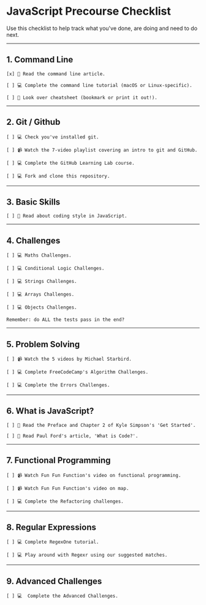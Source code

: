 # JavaScript Precourse Checklist

Use this checklist to help track what you've done, are doing and need to do next.

---

## 1. Command Line

    [x] 📖 Read the command line article.

    [ ] 💻 Complete the command line tutorial (macOS or Linux-specific).

    [ ] 📖 Look over cheatsheet (bookmark or print it out!).

---

## 2. Git / Github

    [ ] 💻 Check you've installed git.

    [ ] 📹 Watch the 7-video playlist covering an intro to git and GitHub.

    [ ] 💻 Complete the GitHub Learning Lab course.

    [ ] 💻 Fork and clone this repository.

---

## 3. Basic Skills

    [ ] 📖 Read about coding style in JavaScript.

---

## 4. Challenges

    [ ] 💻 Maths Challenges.

    [ ] 💻 Conditional Logic Challenges.

    [ ] 💻 Strings Challenges.

    [ ] 💻 Arrays Challenges.

    [ ] 💻 Objects Challenges.

    Remember: do ALL the tests pass in the end?

---

## 5. Problem Solving

    [ ] 📹 Watch the 5 videos by Michael Starbird.

    [ ] 💻 Complete FreeCodeCamp's Algorithm Challenges.

    [ ] 💻 Complete the Errors Challenges.

---

## 6. What is JavaScript?

    [ ] 📖 Read the Preface and Chapter 2 of Kyle Simpson's 'Get Started'.

    [ ] 📖 Read Paul Ford's article, 'What is Code?'.

---

## 7. Functional Programming

    [ ] 📹 Watch Fun Fun Function's video on functional programming.

    [ ] 📹 Watch Fun Fun Function's video on map.

    [ ] 💻 Complete the Refactoring challenges.

---

## 8. Regular Expressions

    [ ] 💻 Complete RegexOne tutorial.

    [ ] 💻 Play around with Regexr using our suggested matches.

---

## 9. Advanced Challenges

    [ ] 💻  Complete the Advanced Challenges.
